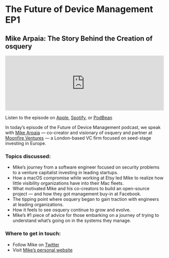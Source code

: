 # The Future of Device Management EP1
## Mike Arpaia: The Story Behind the Creation of osquery

<iframe allow="autoplay *; encrypted-media *; fullscreen *; clipboard-write" frameborder="0" height="175" style="width:100%;max-width:800px;overflow:hidden;background:transparent;" sandbox="allow-forms allow-popups allow-same-origin allow-scripts allow-storage-access-by-user-activation allow-top-navigation-by-user-activation" src="https://embed.podcasts.apple.com/gb/podcast/ep-1-mike-arpaia-the-story-behind-the-creation-of-osquery/id1627079895?i=1000565001475"></iframe>

Listen to the episode on [Apple](https://podcasts.apple.com/gb/podcast/ep-1-mike-arpaia-the-story-behind-the-creation-of-osquery/id1627079895?i=1000565001475), [Spotify](https://open.spotify.com/episode/2K653S8HsXFTe5CGNr0e6H?si=LsZwvBnDT1enaNZT04j1YQ), or [PodBean](https://futureofdevicemanagement.podbean.com/e/ep-1-mike-arpaia-the-story-behind-the-creation-of-osquery/)

In today’s episode of the Future of Device Management podcast, we speak with [Mike Arpaia](https://www.linkedin.com/in/marpaia/) — co-creator and visionary of osquery and partner at [Moonfire Ventures](https://www.moonfire.com/) — a London-based VC firm focused on seed-stage investing in Europe. 

### Topics discussed:

- Mike’s journey from a software engineer focused on security problems to a venture capitalist investing in leading startups. 
- How a macOS compromise while working at Etsy led Mike to realize how little visibility organizations have into their Mac fleets. 
- What motivated Mike and his co-creators to build an open-source project — and how they got management buy-in at Facebook.  
- The tipping point where osquery began to gain traction with engineers at leading organizations. 
- How it feels to see osquery continue to grow and evolve. 
- Mike’s #1 piece of advice for those embarking on a journey of trying to understand what’s going on in the systems they manage.

### Where to get in touch: 

- Follow Mike on [Twitter](https://twitter.com/mikearpaia) 
- Visit [Mike’s personal website](https://www.arpaia.xyz/)

<meta name="category" value="podcasts">
<meta name="authorGitHubUsername" value="zwass">
<meta name="authorFullName" value="Zach Wasserman">
<meta name="publishedOn" value="2022-06-06">
<meta name="articleTitle" value="The Future of Device Management EP1">
<meta name="articleImageUrl" value="../website/assets/images/articles/future-of-device-management-ep1-1600x900@2x.jpg">